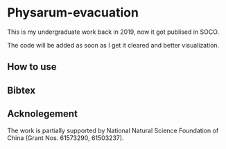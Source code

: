 # Physarum-evacuation

This is my undergraduate work back in 2019, now it got publised in SOCO.

The code will be added as soon as I get it cleared and better visualization.

## How to use

## Bibtex

## Acknolegement
The work is partially supported by National Natural Science Foundation of China (Grant Nos. 61573290, 61503237).
